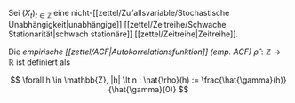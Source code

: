 Sei $(X_t)_{t \in \mathbb{Z}}$ eine nicht-[[zettel/Zufallsvariable/Stochastische Unabhängigkeit|unabhängige]] [[zettel/Zeitreihe/Schwache Stationarität|schwach stationäre]] [[zettel/Zeitreihe|Zeitreihe]].

Die *empirische [[zettel/ACF|Autokorrelationsfunktion]] (emp. ACF)* $\hat{\rho} : \mathbb{Z} \to \mathbb{R}$ ist definiert als

$$
	\forall h \in \mathbb{Z}, |h| \lt n : \hat{\rho}(h) := \frac{\hat{\gamma}(h)}{\hat{\gamma}(0)}
$$